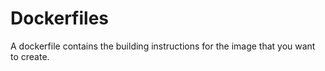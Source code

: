 






# Dockerfiles

A dockerfile contains the building instructions for the image that you want to create. 
